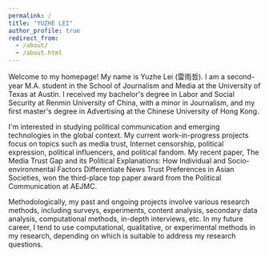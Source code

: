 ```yaml
---
permalink: /
title: "YUZHE LEI"
author_profile: true
redirect_from: 
  - /about/
  - /about.html
---
```


Welcome to my homepage! My name is Yuzhe Lei (雷雨哲). I am a second-year M.A. student in the School of Journalism and Media at the University of Texas at Austin. I received my bachelor's degree in Labor and Social Security at Renmin University of China, with a minor in Journalism, and my first master's degree in Advertising at the Chinese University of Hong Kong.

I'm interested in studying political communication and emerging technologies in the global context. My current work-in-progress projects focus on topics such as media trust, Internet censorship, political expression, political influencers, and political fandom. My recent paper, The Media Trust Gap and its Political Explanations: How Individual and Socio-environmental Factors Differentiate News Trust Preferences in Asian Societies, won the third-place top paper award from the Political Communication at AEJMC.

Methodologically, my past and ongoing projects involve various research methods, including surveys, experiments, content analysis, secondary data analysis, computational methods, in-depth interviews, etc. In my future career, I tend to use computational, qualitative, or experimental methods in my research, depending on which is suitable to address my research questions.

